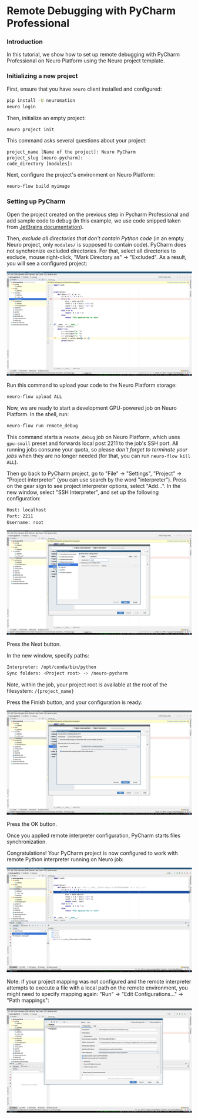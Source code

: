 # Remote Debugging with PyCharm Professional

### Introduction

In this tutorial, we show how to set up remote debugging with PyCharm Professional on Neuro Platform using the Neuro project template.

### Initializing a new project

First, ensure that you have `neuro` client installed and configured:

```bash
pip install -U neuromation
neuro login
```

Then, initialize an empty project:

```bash
neuro project init
```

This command asks several questions about your project:

```text
project_name [Name of the project]: Neuro PyCharm
project_slug [neuro-pycharm]: 
code_directory [modules]:
```

Next, configure the project's environment on Neuro Platform:

```bash
neuro-flow build myimage
```

### Setting up PyCharm

Open the project created on the previous step in Pycharm Professional and add sample code to debug \(in this example, we use code snipped taken from [JetBrains documentation](https://www.jetbrains.com/help/pycharm/remote-debugging-with-product.html)\).

Then, _exclude all directories that don't contain Python code_ \(in an empty Neuro project, only `modules/` is supposed to contain code\). PyCharm does not synchronize excluded directories. For that, select all directories to exclude, mouse right-click, "Mark Directory as" -&gt; "Excluded". As a result, you will see a configured project:

![](../.gitbook/assets/0_empty.png)

Run this command to upload your code to the Neuro Platform storage:

```bash
neuro-flow upload ALL
```

Now, we are ready to start a development GPU-powered job on Neuro Platform. In the shell, run:

```bash
neuro-flow run remote_debug
```

This command starts a `remote_debug` job on Neuro Platform, which uses `gpu-small` preset and forwards local post 2211 to the job's SSH port. All running jobs consume your quota, so please _don't forget to terminate your jobs_ when they are no longer needed \(for that, you can run `neuro-flow kill ALL`\).

Then go back to PyCharm project, go to "File" -&gt; "Settings", "Project" -&gt; "Project interpreter" \(you can use search by the word "interpreter"\). Press on the gear sign to see project interpreter options, select "Add...". In the new window, select "SSH Interpreter", and set up the following configuration:

```bash
Host: localhost
Port: 2211
Username: root
```

![](../.gitbook/assets/1_add_py_interpreter.png)

Press the Next button.

In the new window, specify paths:

```bash
Interpreter: /opt/conda/bin/python
Sync folders: <Project root> -> /neuro-pycharm
```

Note, within the job, your project root is available at the root of the filesystem: `/{project_name}`

Press the Finish button, and your configuration is ready:

![](../.gitbook/assets/2_mapping.png)

Press the OK button.

Once you applied remote interpreter configuration, PyCharm starts files synchronization.

Congratulations! Your PyCharm project is now configured to work with remote Python interpreter running on Neuro job:

![](../.gitbook/assets/3_debugging.png)

Note: if your project mapping was not configured and the remote interpreter attempts to execute a file with a local path on the remote environment, you might need to specify mapping again: "Run" -&gt; "Edit Configurations..." -&gt; "Path mappings":

![](../.gitbook/assets/4_after_mapping.png)

